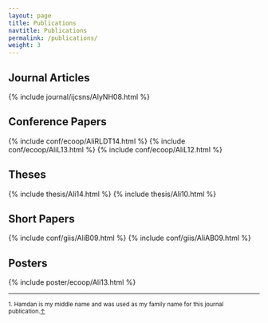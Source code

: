 ```yaml
---
layout: page
title: Publications
navtitle: Publications
permalink: /publications/
weight: 3
---
```


## Journal Articles ##
{% include journal/ijcsns/AlyNH08.html %}

## Conference Papers ##
{% include conf/ecoop/AliRLDT14.html %}
{% include conf/ecoop/AliL13.html %}
{% include conf/ecoop/AliL12.html %}

## Theses ##
{% include thesis/Ali14.html %}
{% include thesis/Ali10.html %}

## Short Papers ##
{% include conf/giis/AliB09.html %}
{% include conf/giis/AliAB09.html %}

## Posters ##
{% include poster/ecoop/Ali13.html %}

---

<sup id="fn1">1. Hamdan is my middle name and was used as my family name for this journal publication.<a href="#ref1" title="Jump back">&uarr;</a></sup>